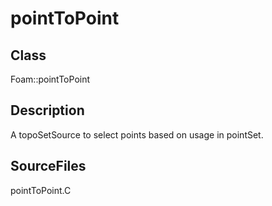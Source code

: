 # pointToPoint 
## Class
Foam::pointToPoint

## Description
A topoSetSource to select points based on usage in pointSet.

## SourceFiles
pointToPoint.C


